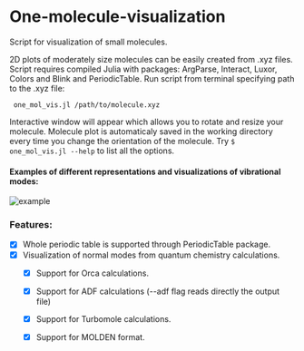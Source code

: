 
# One-molecule-visualization
Script for visualization of small molecules.


2D plots of moderately size molecules can be easily created from .xyz files.
Script requires compiled Julia with packages: ArgParse, Interact, Luxor, Colors and Blink and PeriodicTable.
Run script from terminal specifying path to the .xyz file:
```
 one_mol_vis.jl /path/to/molecule.xyz 
 ```
 Interactive window will appear which allows you to rotate and resize your molecule.
 Molecule plot is automaticaly saved in the working directory every time you change the orientation of the molecule.
 Try `$ one_mol_vis.jl --help` to list all the options.
 

#### Examples of different representations and visualizations of vibrational modes:

![example](https://user-images.githubusercontent.com/43886886/208878571-ca1aee93-6704-40cd-81cd-aa646110f85d.png)



### Features:

- [x] Whole periodic table is supported through PeriodicTable package.
- [x] Visualization of normal modes from quantum chemistry calculations. 
    - [x] Support for Orca calculations.
	- [x] Support for ADF calculations (--adf flag reads directly the output file)
    - [x] Support for Turbomole calculations.
    - [x] Support for MOLDEN format.
    
